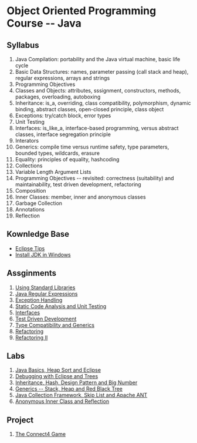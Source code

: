# Object Oriented Programming Course -- Java


## Syllabus

  1. Java Compilation: portability and the Java virtual machine, basic life cycle
  2. Basic Data Structures: names, parameter passing (call stack and heap), regular expressions, arrays and strings
  3. Programming Objectives
  4. Classes and Objects: attributes, sssignment, constructors, methods, packages, overloading, autoboxing
  5. Inheritance: is_a, overriding, class compatibility, polymorphism, dynamic binding, abstract classes, open-closed
     principle, class object
  6. Exceptions: try/catch block, error types
  7. Unit Testing
  8. Interfaces: is_like_a, interface-based programming, versus abstract classes, interface segregation principle
  9. Interators
  10. Generics: compile time versus runtime safety, type parameters, bounded types, wildcards, erasure
  11. Equality: principles of equality, hashcoding
  12. Collections
  13. Variable Length Argument Lists
  14. Programming Objectives -- revisited: correctness (suitability) and maintainability, test driven development,
      refactoring
  15. Composition
  16. Inner Classes: member, inner and anonymous classes
  17. Garbage Collection
  18. Annotations
  19. Reflection


## Kownledge Base

  - [Eclipse Tips][kb1]
  - [Install JDK in Windows][kb2]


## Assginments

  1. [Using Standard Libraries][as1]
  2. [Java Regular Expressions][as2]
  3. [Exception Handling][as3]
  4. [Static Code Analysis and Unit Testing][as4]
  5. [Interfaces][as5]
  6. [Test Driven Development][as6]
  7. [Type Compatibility and Generics][as7]
  8. [Refactoring][as8]
  9. [Refactoring II][as9]


## Labs

  1. [Java Basics, Heap Sort and Eclipse][lab1]
  2. [Debugging with Eclipse and Trees][lab2]
  3. [Inheritance, Hash, Design Pattern and Big Number][lab3]
  4. [Generics -- Stack, Heap and Red Black Tree][lab4]
  5. [Java Collection Framework, Skip List and Apache ANT][lab5]
  6. [Anonymous Inner Class and Reflection][lab6]


## Project

  1. [The Connect4 Game][proj1]




[kb1]: https://github.com/MarcoXZh/OOPJavaCourse/blob/master/EclipseTips.md
[kb2]: https://github.com/MarcoXZh/OOPJavaCourse/tree/master/JavaWindowsConfiguration.md
[as1]: https://github.com/MarcoXZh/OOPJavaCourse/tree/master/Assignment1%20Using%20Standard%20Libraries/
[as2]: https://github.com/MarcoXZh/OOPJavaCourse/tree/master/Assignment2%20Java%20Regular%20Expressions/
[as3]: https://github.com/MarcoXZh/OOPJavaCourse/tree/master/Assignment3%20Exception%20Handling/
[as4]: https://github.com/MarcoXZh/OOPJavaCourse/tree/master/Assignment4%20Static%20Code%20Analysis%20and%20Unit%20Testing/
[as5]: https://github.com/MarcoXZh/OOPJavaCourse/tree/master/Assignment5%20Interfaces/?at=master
[as6]: https://github.com/MarcoXZh/OOPJavaCourse/tree/master/Assignment6%20Test%20Driven%20Development/
[as7]: https://github.com/MarcoXZh/OOPJavaCourse/tree/master/Assignment7%20Type%20Compatibility%20and%20Generics/
[as8]: https://github.com/MarcoXZh/OOPJavaCourse/tree/master/Assignment8%20Refactoring/
[as9]: https://github.com/MarcoXZh/OOPJavaCourse/tree/master/Assignment9%20Refactoring%20II/
[lab1]: https://github.com/MarcoXZh/OOPJavaCourse/tree/master/Lab1%20Eclipse%20IDE/
[lab2]: https://github.com/MarcoXZh/OOPJavaCourse/tree/master/Lab2%20Debugging/
[lab3]: https://github.com/MarcoXZh/OOPJavaCourse/tree/master/Lab3%20Inheritance/
[lab4]: https://github.com/MarcoXZh/OOPJavaCourse/tree/master/Lab4%20Generics/
[lab5]: https://github.com/MarcoXZh/OOPJavaCourse/tree/master/Lab5%20Java%20Collections%20Framework/
[lab6]: https://github.com/MarcoXZh/OOPJavaCourse/tree/master/Lab6%20Anonymous%20Inner%20Class/
[proj1]: https://github.com/MarcoXZh/OOPJavaCourse/tree/master/Project%20Connect4/
